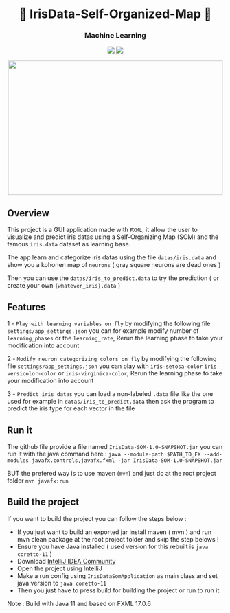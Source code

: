 
<h1 align="center">🤖 IrisData-Self-Organized-Map 🧠</h1>
<h3 align="center"> Machine Learning </h3>
<p align="center">
   <a href="https://fr.wikipedia.org/wiki/Java_(langage)"> 
        <img src="https://img.shields.io/badge/Java-%204--2--1?style=for-the-badge&label=language&color=red">
    </a>
    <a href="https://fr.wikipedia.org/wiki/FXML"> 
        <img src="https://img.shields.io/badge/17--0--6-%204--2--1?style=for-the-badge&label=FXML%20Version&color=Greylogo=fxml&logoColor=white">
    </a>
  
</p>
<p align="center">
 <img  src="https://i.ibb.co/9mx0jH7/ezgif-2-b46c2aa731.gif" width=500 height=313>
</p>

## Overview
This project is a GUI application made with ``FXML``, it allow the user to visualize and predict iris datas using a Self-Organizing Map (SOM)
and the famous ``iris.data`` dataset as learning base.

The app learn and categorize iris datas using the file ``datas/iris.data`` and show you a kohonen map of ``neurons`` ( gray square neurons are dead ones )

Then you can use the ``datas/iris_to_predict.data`` to try the prediction ( or create your own ``{whatever_iris}.data`` )

## Features
1 - ``Play with learning variables on fly`` by modifying the following file ``settings/app_settings.json`` you can for example modify number of ``learning_phases`` or the ``learning_rate``, Rerun the learning phase to take your modification into account

2 - ``Modify neuron categorizing colors on fly`` by modifying the following file ``settings/app_settings.json`` you can play with ``iris-setosa-color`` ``iris-versicolor-color`` or ``iris-virginica-color``, Rerun the learning phase to take your modification into account

3 - ``Predict iris datas`` you can load a non-labeled ``.data`` file like the one used for example in ``datas/iris_to_predict.data`` then ask the program to predict the iris type for each vector in the file

## Run it
The github file provide a file named ``IrisData-SOM-1.0-SNAPSHOT.jar`` you can run it with the java command here : ``java --module-path $PATH_TO_FX --add-modules javafx.controls,javafx.fxml -jar IrisData-SOM-1.0-SNAPSHOT.jar``

BUT the prefered way is to use maven (``mvn``) and just do at the root project folder ``mvn javafx:run``

## Build the project
If you want to build the project you can follow the steps below :

- If you just want to build an exported jar install maven ( mvn ) and run mvn clean package at the root project folder and skip the step belows !
- Ensure you have Java installed ( used version for this rebuilt is ``java coretto-11`` )
- Download [IntelliJ IDEA Community](https://www.jetbrains.com/idea/download/other.html) 
- Open the project using IntelliJ
- Make a run config using ``IrisDataSomApplication`` as main class and set java version to ``java coretto-11``
- Then you just have to press build for building the project or run to run it

Note : Build with Java 11 and based on FXML 17.0.6
